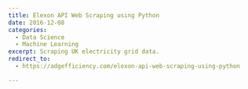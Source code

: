 ```yaml
---
title: Elexon API Web Scraping using Python
date: 2016-12-08
categories:
  - Data Science
  - Machine Learning 
excerpt: Scraping UK electricity grid data. 
redirect_to:
  - https://adgefficiency.com/elexon-api-web-scraping-using-python

---
```

